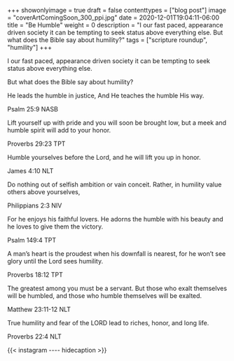 +++
showonlyimage = true
draft = false
contenttypes = ["blog post"]
image = "coverArtComingSoon_300_ppi.jpg"
date = 2020-12-01T19:04:11-06:00
title = "Be Humble"
weight = 0
description = "I our fast paced, appearance driven society it can be tempting to seek status above everything else. But what does the Bible say about humility?⁣"
tags = ["scripture roundup", "humility"]
+++

I our fast paced, appearance driven society it can be tempting to seek status above everything else.

But what does the Bible say about humility?

<div class='bible-text'>He leads the humble in justice, And He teaches the humble His way.
<p class='bible-reference'>Psalm 25:9 NASB</p>
</div>
<div class='bible-text'>Lift yourself up with pride and you will soon be brought low, but a meek and humble spirit will add to your honor.
<p class='bible-reference'>Proverbs 29:23 TPT</p>
</div>
<div class='bible-text'>Humble yourselves before the Lord, and he will lift you up in honor.
<p class='bible-reference'>James 4:10 NLT</p>
</div>
<div class='bible-text'>Do nothing out of selfish ambition or vain conceit. Rather, in humility value others above yourselves,
<p class='bible-reference'>Philippians 2:3 NIV</p>
</div>
<div class='bible-text'>For he enjoys his faithful lovers. He adorns the humble with his beauty and he loves to give them the victory.
<p class='bible-reference'>Psalm 149:4 TPT</p>
</div>
<div class='bible-text'>A man’s heart is the proudest when his downfall is nearest, for he won’t see glory until the Lord sees humility.
<p class='bible-reference'>Proverbs 18:12 TPT</p>
</div>
<div class='bible-text'>The greatest among you must be a servant. But those who exalt themselves will be humbled, and those who humble themselves will be exalted.
<p class='bible-reference'>Matthew 23:11-12 NLT</p>
</div>
<div class='bible-text'>True humility and fear of the LORD lead to riches, honor, and long life.
<p class='bible-reference'>Proverbs 22:4 NLT</p>
</div>
{{< instagram ---- hidecaption >}}